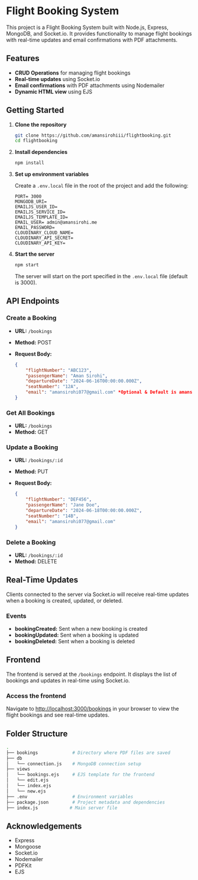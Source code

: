 # Flight Booking System

This project is a Flight Booking System built with Node.js, Express, MongoDB, and Socket.io. It provides functionality to manage flight bookings with real-time updates and email confirmations with PDF attachments.

## Features

- **CRUD Operations** for managing flight bookings
- **Real-time updates** using Socket.io
- **Email confirmations** with PDF attachments using Nodemailer
- **Dynamic HTML view** using EJS

## Getting Started

1. **Clone the repository**

    ```bash
    git clone https://github.com/amansirohiii/flightbooking.git
    cd flightbooking
    ```

2. **Install dependencies**

    ```bash
    npm install
    ```

3. **Set up environment variables**

    Create a `.env.local` file in the root of the project and add the following:

    ```env
   PORT= 3000
   MONGODB_URI=
   EMAILJS_USER_ID=
   EMAILJS_SERVICE_ID=
   EMAILJS_TEMPLATE_ID=
   EMAIL_USER= admin@amansirohi.me
   EMAIL_PASSWORD=
   CLOUDINARY_CLOUD_NAME=
   CLOUDINARY_API_SECRET=
   CLOUDINARY_API_KEY=
    ```

4. **Start the server**

    ```bash
    npm start
    ```

    The server will start on the port specified in the `.env.local` file (default is 3000).

## API Endpoints

### Create a Booking

- **URL:** `/bookings`
- **Method:** POST
- **Request Body:**

    ```json
    {
        "flightNumber": "ABC123",
        "passengerName": "Aman Sirohi",
        "departureDate": "2024-06-16T00:00:00.000Z",
        "seatNumber": "12A",
        "email": "amansirohi077@gmail.com" *Optional & Default is amansirohi077@gmail.com*
    }
    ```
### Get All Bookings

- **URL:** `/bookings`
- **Method:** GET

### Update a Booking

- **URL:** `/bookings/:id`
- **Method:** PUT
- **Request Body:**

    ```json
    {
        "flightNumber": "DEF456",
        "passengerName": "Jane Doe",
        "departureDate": "2024-06-18T00:00:00.000Z",
        "seatNumber": "14B",
        "email": "amansirohi077@gmail.com"
    }
    ```

### Delete a Booking

- **URL:** `/bookings/:id`
- **Method:** DELETE

## Real-Time Updates

Clients connected to the server via Socket.io will receive real-time updates when a booking is created, updated, or deleted.

### Events

- **bookingCreated:** Sent when a new booking is created
- **bookingUpdated:** Sent when a booking is updated
- **bookingDeleted:** Sent when a booking is deleted

## Frontend

The frontend is served at the `/bookings` endpoint. It displays the list of bookings and updates in real-time using Socket.io.

### Access the frontend

Navigate to [http://localhost:3000/bookings](http://localhost:3000/bookings) in your browser to view the flight bookings and see real-time updates.

## Folder Structure

```bash
.
├── bookings             # Directory where PDF files are saved
├── db
│   └── connection.js    # MongoDB connection setup
├── views
│   └── bookings.ejs     # EJS template for the frontend
│   └── edit.ejs
│   └── index.ejs
│   └── new.ejs
├── .env                 # Environment variables
├── package.json         # Project metadata and dependencies
├── index.js            # Main server file

```
## Acknowledgements

- Express
- Mongoose
- Socket.io
- Nodemailer
- PDFKit
- EJS



